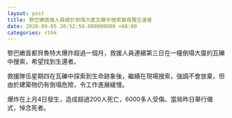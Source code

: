 ```yaml
---
layout: post
title: 黎巴嫩救援人員續於倒塌大廈瓦礫中搜索冀尋獲生還者
date: 2020-09-05 20:52:59.000000000 +08:00
categories: rthk
---
```


黎巴嫩首都貝魯特大爆炸超過一個月，救援人員連續第三日在一幢倒塌大廈的瓦礫中搜索，希望找到生還者。

救援隊伍星期四在瓦礫中探索到生命跡象後，繼續在現場搜索，強調不會放棄，但由於建築物仍有倒塌危險，令工作進展緩慢。

爆炸在上月4日發生，造成超過200人死亡，6000多人受傷。當局昨日舉行儀式，悼念死者。
